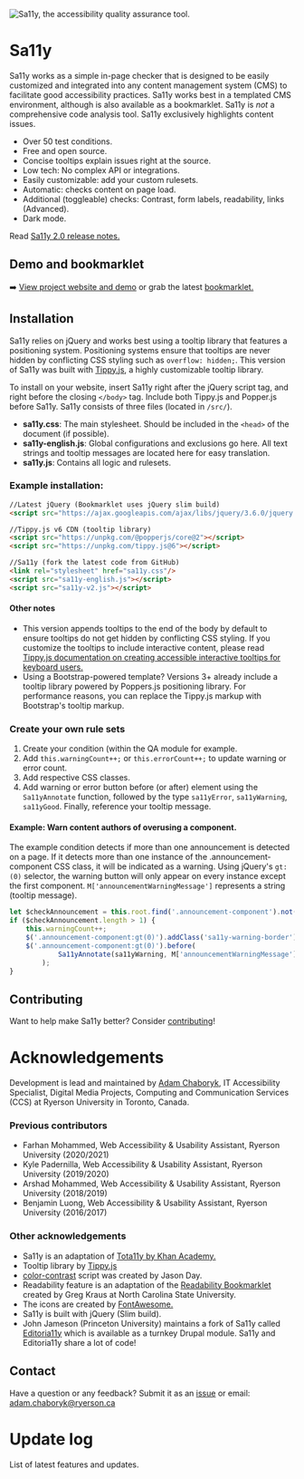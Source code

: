 ![Sa11y, the accessibility quality assurance tool.](https://ryersondmp.github.io/sa11y/assets/images/github-banner.png)

# Sa11y
Sa11y works as a simple in-page checker that is designed to be easily customized and integrated into any content management system (CMS) to facilitate good accessibility practices. Sa11y works best in a templated CMS environment, although is also available as a bookmarklet. Sa11y is _not_ a comprehensive code analysis tool. Sa11y exclusively highlights content issues.
- Over 50 test conditions.
- Free and open source.
- Concise tooltips explain issues right at the source.
- Low tech: No complex API or integrations.
- Easily customizable: add your custom rulesets.
- Automatic: checks content on page load.
- Additional (toggleable) checks: Contrast, form labels, readability, links (Advanced).
- Dark mode.

Read [Sa11y 2.0 release notes.](https://github.com/ryersondmp/sa11y/releases/tag/2.0)

## Demo and bookmarklet 
:arrow_right: [View project website and demo](https://ryersondmp.github.io/sa11y/) or grab the latest [bookmarklet.](https://ryersondmp.github.io/sa11y/#install)

## Installation
Sa11y relies on jQuery and works best using a tooltip library that features a positioning system. Positioning systems ensure that tooltips are never hidden by conflicting CSS styling such as `overflow: hidden;`. This version of Sa11y was built with [Tippy.js](https://github.com/atomiks/tippyjs), a highly customizable tooltip library.

To install on your website, insert Sa11y right after the jQuery script tag, and right before the closing `</body>` tag. Include both Tippy.js and Popper.js before Sa11y. Sa11y consists of three files (located in `/src/`).

- **sa11y.css**: The main stylesheet. Should be included in the `<head>` of the document (if possible).
- **sa11y-english.js**: Global configurations and exclusions go here. All text strings and tooltip messages are located here for easy translation.
- **sa11y.js**: Contains all logic and rulesets.

### Example installation:
```html
//Latest jQuery (Bookmarklet uses jQuery slim build)
<script src="https://ajax.googleapis.com/ajax/libs/jquery/3.6.0/jquery.slim.min.js"></script>

//Tippy.js v6 CDN (tooltip library)
<script src="https://unpkg.com/@popperjs/core@2"></script>
<script src="https://unpkg.com/tippy.js@6"></script>

//Sa11y (fork the latest code from GitHub)
<link rel="stylesheet" href="sa11y.css"/>
<script src="sa11y-english.js"></script>
<script src="sa11y-v2.js"></script>
```

#### Other notes
- This version appends tooltips to the end of the body by default to ensure tooltips do not get hidden by conflicting CSS styling. If you customize the tooltips to include interactive content, please read [Tippy.js documentation on creating accessible interactive tooltips for keyboard users.](https://atomiks.github.io/tippyjs/v6/accessibility/#interactivity)
- Using a Bootstrap-powered template? Versions 3+ already include a tooltip library powered by Poppers.js positioning library. For performance reasons, you can replace the Tippy.js markup with Bootstrap's tooltip markup.

### Create your own rule sets
1. Create your condition (within the QA module for example.
2. Add `this.warningCount++;` or `this.errorCount++;` to update warning or error count.
3. Add respective CSS classes.
4. Add warning or error button before (or after) element using the `Sa11yAnnotate` function, followed by the type `sa11yError`, `sa11yWarning`, `sa11yGood`. Finally, reference your tooltip message.

#### Example: Warn content authors of overusing a component.
The example condition detects if more than one announcement is detected on a page. If it detects more than one instance of the .announcement-component CSS class, it will be indicated as a warning. Using jQuery's `gt:(0)` selector, the warning button will only appear on every instance except the first component. `M['announcementWarningMessage']` represents a string (tooltip message).

```javascript
let $checkAnnouncement = this.root.find('.announcement-component').not(this.containerIgnore);
if ($checkAnnouncement.length > 1) {
    this.warningCount++;
    $('.announcement-component:gt(0)').addClass('sa11y-warning-border');
    $('.announcement-component:gt(0)').before(
            Sa11yAnnotate(sa11yWarning, M['announcementWarningMessage'])
        );
}
```

## Contributing
Want to help make Sa11y better? Consider [contributing](https://github.com/ryersondmp/sa11y/blob/master/CONTRIBUTING.md)!

# Acknowledgements
Development is lead and maintained by [Adam Chaboryk](https://github.com/adamchaboryk), IT Accessibility Specialist, Digital Media Projects, Computing and Communication Services (CCS) at Ryerson University in Toronto, Canada. 

### Previous contributors
- Farhan Mohammed, Web Accessibility &amp; Usability Assistant, Ryerson University (2020/2021)
- Kyle Padernilla, Web Accessibility &amp; Usability Assistant, Ryerson University (2019/2020)
- Arshad Mohammed, Web Accessibility &amp; Usability Assistant, Ryerson University (2018/2019)
- Benjamin Luong, Web Accessibility &amp; Usability Assistant, Ryerson University (2016/2017)

### Other acknowledgements
- Sa11y is an adaptation of [Tota11y by Khan Academy.](https://github.com/Khan/tota11y)
- Tooltip library by [Tippy.js](https://github.com/atomiks/tippyjs)
- [color-contrast](https://github.com/jasonday/color-contrast) script was created by Jason Day.
- Readability feature is an adaptation of the [Readability Bookmarklet](https://accessibility.oit.ncsu.edu/it-accessibility-at-nc-state/developers/tools/readability-bookmarklet/) created by Greg Kraus at North Carolina State University.
- The icons are created by [FontAwesome.](https://github.com/FortAwesome/Font-Awesome)
- Sa11y is built with jQuery (Slim build).
- John Jameson (Princeton University) maintains a fork of Sa11y called [Editoria11y](https://github.com/itmaybejj/editoria11y/) which is available as a turnkey Drupal module. Sa11y and Editoria11y share a lot of code!

## Contact
Have a question or any feedback? Submit it as an [issue](https://github.com/ryersondmp/sa11y/issues) or email: [adam.chaboryk@ryerson.ca](mailto:adam.chaboryk)

# Update log
List of latest features and updates.
